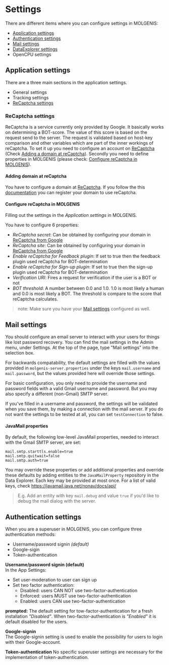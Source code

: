 # Settings
There are different items where you can configure settings in MOLGENIS:
- [Application settings](#application-settings)
- [Authentication settings](#authentication-settings)
- [Mail settings](#mail-settings)
- [DataExplorer settings](../finding-data/guide-explore.md)
- OpenCPU settings

## Application settings
There are a three main sections in the application settings.

- General settings
- Tracking settings
- [ReCaptcha settings](#recaptcha-settings)

### ReCaptcha settings
ReCaptcha is a service currently only provided by Google. It basically works on determining a BOT-score. The value of this score is based on the request send to the server. The request is validated based on host-key comparison and other variables which are part of the inner workings of reCaptcha.
To set it up you need to configure an account on [ReCaptcha](https://www.google.com/recaptcha) (Check [Adding a domain at reCaptcha](#adding-domain-at-recaptcha)). Secondly you need to define properties in MOLGENIS (please check: [Configure reCaptcha in MOLGENIS](#configure-recaptcha-in-molgenis)).

#### Adding domain at reCaptcha
You have to configure a domain at [ReCaptcha](https://www.google.com/recaptcha). If you follow the this [documentation](https://developers.google.com/recaptcha/docs/v3) you can register your domain to use reCaptcha.

#### Configure reCaptcha in MOLGENIS
Filling out the settings in the *Application settings* in MOLGENIS.

You have to configure 6 properties:

- *ReCaptcha secret*: Can be obtained by configuring your domain in [ReCaptcha from Google](https://www.google.com/recaptcha) 
- *ReCaptcha site*: Can be obtained by configuring your domain in [ReCaptcha from Google](https://www.google.com/recaptcha)
- *Enable reCaptcha for Feedback plugin*: If set to true then the feedback plugin used reCaptcha for BOT-determination
- *Enable reCaptcha for Sign-up plugin*: If set to true then the sign-up plugin used reCaptcha for BOT-determination
- *Verification URI*: Fires a request for verification if the user is a BOT or not
- *BOT threshold*: A number between 0.0 and 1.0. 1.0 is most likely a human and 0.0 is most likely a BOT. The threshold is compare to the score that reCaptcha calculates. 

> note: Make sure you have your [Mail settings](#mail-settings) configured as well.

## Mail settings
You should configure an email server to interact with your users for things like lost password recovery.
You can find the mail settings in the Admin menu, under Settings.
At the top of the page, type "Mail settings" into the selection box.

For backwards compatability, the default settings are filled with the values provided in `molgenis-server.properties` 
under the keys `mail.username` and `mail.password`, but the values provided here will override those settings.

For basic configuration, you only need to provide the username and password fields with a valid Gmail username and password.
But you may also specify a different (non-Gmail) SMTP server.

If you've filled in a username and password, the settings will be validated when you save them, by making a connection
with the mail server. If you do not want the settings to be tested at all, you can set `testConnection` to false.

#### JavaMail properties
By default, the following low-level JavaMail properties, needed to interact with the Gmail SMTP server, are set:
```
mail.smtp.starttls.enable=true
mail.smtp.quitwait=false
mail.smtp.auth=true
```
You may override these properties or add additional properties and override these defaults by adding entities to the 
```JavaMailProperty``` repository in the Data Explorer. Each key may be provided at most once.
For a list of valid keys, check https://javamail.java.net/nonav/docs/api/

> E.g. Add an entity with key ```mail.debug``` and value ```true``` if you'd like to debug the mail dialog with the server.


## Authentication settings
When you are a superuser in MOLGENIS, you can configure three authentication methods: 
 * Username/password signin *(default)*
 * Google-sigin
 * Token-authentication
 
**Username/password signin (default)**  
In the App Settings:
 * Set user-moderation to user can sign up
 * Set two factor authentication: 
   * Disabled: users CAN NOT use two-factor-authentication
   * Enforced: users MUST use two-factor-authentication
   * Enabled: users CAN use two-factor-authentication
   
**prompted:** The default setting for tow-factor-authentication for a fresh installation *"Disabled"*. When two-factor-authentication is *"Enabled"* it is default disabled for the users.  

**Google-signin**  
The Google-signin setting is used to enable the possibility for users to login with their Google-account. 
 
**Token-authentication**
No specific superuser settings are necessary for the implementation of token-authentication.
 

